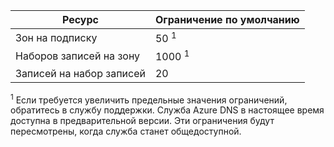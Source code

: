 
| Ресурс | Ограничение по умолчанию 
--- | ---
| Зон на подписку | 50 <sup>1</sup>
| Наборов записей на зону| 1000 <sup>1</sup>
| Записей на набор записей| 20

<sup>1</sup> Если требуется увеличить предельные значения ограничений, обратитесь в службу поддержки. Служба Azure DNS в настоящее время доступна в предварительной версии. Эти ограничения будут пересмотрены, когда служба станет общедоступной.

<!---HONumber=Nov15_HO1-->